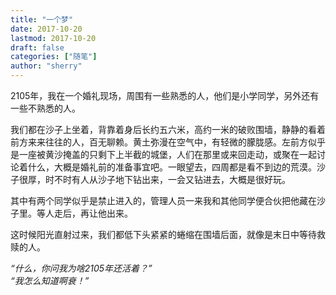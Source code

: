```yaml
---
title: "一个梦"
date: 2017-10-20
lastmod: 2017-10-20
draft: false
categories: ["随笔"]
author: "sherry"
---
```


2105年，我在一个婚礼现场，周围有一些熟悉的人，他们是小学同学，另外还有一些不熟悉的人。

我们都在沙子上坐着，背靠着身后长约五六米，高约一米的破败围墙，静静的看着前方来来往往的人，百无聊赖。黄土弥漫在空气中，有轻微的朦胧感。左前方似乎是一座被黄沙掩盖的只剩下上半截的城堡，人们在那里或来回走动，或聚在一起讨论着什么，大概是婚礼前的准备事宜吧。一眼望去，四周都是看不到边的荒漠。沙子很厚，时不时有人从沙子地下钻出来，一会又钻进去，大概是很好玩。

其中有两个同学似乎是禁止进入的，管理人员一来我和其他同学便合伙把他藏在沙子里。等人走后，再让他出来。

这时候阳光直射过来，我们都低下头紧紧的蜷缩在围墙后面，就像是末日中等待救赎的人。

_“什么，你问我为啥2105年还活着？”_  
_“我怎么知道啊衰！”_